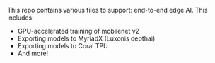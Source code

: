 This repo contains various files to support: end-to-end edge AI. This includes:
  - GPU-accelerated training of mobilenet v2
  - Exporting models to MyriadX (Luxonis depthai)
  - Exporting models to Coral TPU
  - And more!
